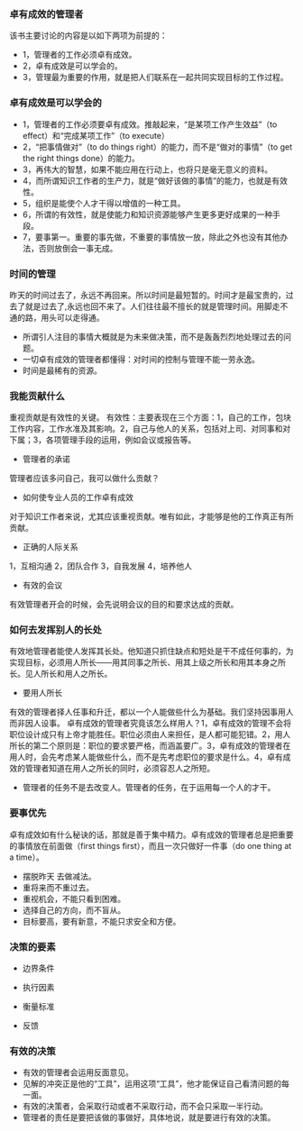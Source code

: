 ### 卓有成效的管理者

该书主要讨论的内容是以如下两项为前提的：

+ 1，管理者的工作必须卓有成效。
+ 2，卓有成效是可以学会的。	
+ 3，管理最为重要的作用，就是把人们联系在一起共同实现目标的工作过程。

### 卓有成效是可以学会的

- 1，管理者的工作必须要卓有成效。推敲起来，“是某项工作产生效益”（to  effect）和“完成某项工作”（to execute）
- 2，“把事情做对”（to do things right）的能力，而不是“做对的事情”（to get the right things done）的能力。
- 3，再伟大的智慧，如果不能应用在行动上，也将只是毫无意义的资料。
- 4，而所谓知识工作者的生产力，就是“做好该做的事情”的能力，也就是有效性。
- 5，组织是能使个人才干得以增值的一种工具。
- 6，所谓的有效性，就是使能力和知识资源能够产生更多更好成果的一种手段。
- 7，要事第一。重要的事先做，不重要的事情放一放，除此之外也没有其他办法，否则放倒会一事无成。

### 时间的管理

 昨天的时间过去了，永远不再回来。所以时间是最短暂的。时间才是最宝贵的，过去了就是过去了,永远也回不来了。人们往往最不擅长的就是管理时间。用脚走不通的路，用头可以走得通。

+ 所谓引人注目的事情大概就是为未来做决策，而不是轰轰烈烈地处理过去的问题。
+ 一切卓有成效的管理者都懂得：对时间的控制与管理不能一劳永逸。
+ 时间是最稀有的资源。

### 我能贡献什么
重视贡献是有效性的关键。
有效性：主要表现在三个方面：1，自己的工作，包块工作内容，工作水准及其影响。2，自己与他人的关系，包括对上司、对同事和对下属；3，各项管理手段的运用，例如会议或报告等。

- 管理者的承诺

管理者应该多问自己，我可以做什么贡献？

- 如何使专业人员的工作卓有成效

对于知识工作者来说，尤其应该重视贡献。唯有如此，才能够是他的工作真正有所贡献。

- 正确的人际关系

1，互相沟通 2，团队合作 3，自我发展 4，培养他人
- 有效的会议

有效管理者开会的时候，会先说明会议的目的和要求达成的贡献。

### 如何去发挥别人的长处
有效地管理者能使人发挥其长处。他知道只抓住缺点和短处是干不成任何事的，为实现目标，必须用人所长——用其同事之所长、用其上级之所长和用其本身之所长。见人所长和用人之所长。

- 要用人所长 

有效的管理者择人任事和升迁，都以一个人能做些什么为基础。我们坚持因事用人而非因人设事。
卓有成效的管理者究竟该怎么样用人？1，卓有成效的管理不会将职位设计成只有上帝才能胜任。职位必须由人来担任，是人都可能犯错。2，用人所长的第二个原则是：职位的要求要严格，而涵盖要广。3，卓有成效的管理者在用人时，会先考虑某人能做些什么，而不是先考虑职位的要求是什么。4，卓有成效的管理者知道在用人之所长的同时，必须容忍人之所短。

- 管理者的任务不是去改变人。管理者的任务，在于运用每一个人的才干。


### 要事优先
卓有成效如有什么秘诀的话，那就是善于集中精力。卓有成效的管理者总是把重要的事情放在前面做（first things first），而且一次只做好一件事（do one thing at a time）。

- 摆脱昨天 去做减法。
- 重将来而不重过去。
- 重视机会，不能只看到困难。
- 选择自己的方向，而不盲从。
- 目标要高，要有新意，不能只求安全和方便。

### 决策的要素

+ 边界条件

+ 执行因素

+ 衡量标准

+ 反馈

### 有效的决策

- 有效的管理者会运用反面意见。
- 见解的冲突正是他的“工具”，运用这项“工具”，他才能保证自己看清问题的每一面。
- 有效的决策者，会采取行动或者不采取行动，而不会只采取一半行动。
- 管理者的责任是要把该做的事做好，具体地说，就是要进行有效的决策。

